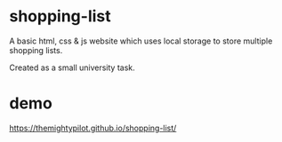 # shopping-list
A basic html, css &amp; js website which uses local storage to store multiple shopping lists.

Created as a small university task.

# demo
https://themightypilot.github.io/shopping-list/
